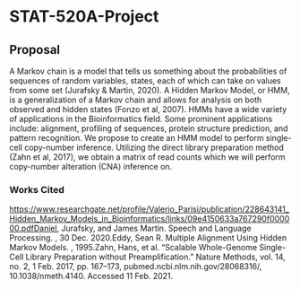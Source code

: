 # STAT-520A-Project

## Proposal

A Markov chain is a model that tells us something about the probabilities of sequences of random variables,
states, each of which can take on values from some set (Jurafsky & Martin, 2020). A Hidden Markov Model, or HMM, is a generalization of a Markov chain and allows for analysis on both observed and hidden states (Fonzo et al, 2007). HMMs have a wide variety of applications in the Bioinformatics field. Some prominent applications include: alignment, profiling of sequences, protein structure prediction, and pattern recognition. We propose to create an HMM model to perform single-cell copy-number inference. Utilizing the direct library preparation method (Zahn et al, 2017), we obtain a matrix of read counts which we will perform copy-number alteration (CNA) inference on.

### Works Cited  
https://www.researchgate.net/profile/Valerio_Parisi/publication/228643141_Hidden_Markov_Models_in_Bioinformatics/links/09e4150633a767290f000000.pdfDaniel, Jurafsky, and James Martin. Speech and Language Processing. , 30 Dec. 2020.Eddy, Sean R. Multiple Alignment Using Hidden Markov Models. , 1995.Zahn, Hans, et al. “Scalable Whole-Genome Single-Cell Library Preparation without Preamplification.” Nature Methods, vol. 14, no. 2, 1 Feb. 2017, pp. 167–173, pubmed.ncbi.nlm.nih.gov/28068316/, 10.1038/nmeth.4140. Accessed 11 Feb. 2021.